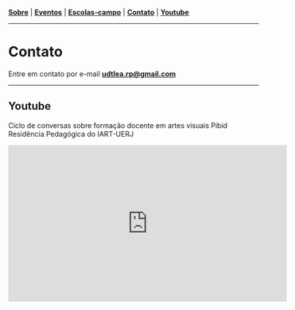 <link href="./style.css" rel="stylesheet">
<meta charset="UTF-8">

[**Sobre**](./index) | [**Eventos**](#eventos) | [**Escolas-campo**](./escolascampo) | [**Contato**](./contato) | [**Youtube**](./youtube) 

-----
# Contato
Entre em contato por e-mail [**udtlea.rp@gmail.com**](mailto:udtlead@gmail.com)

----

## Youtube

Ciclo de conversas sobre formação docente em artes visuais Pibid Residência Pedagógica do IART-UERJ
<iframe width="560" height="315" src="https://www.youtube.com/embed/RuIP_oIRRd4" title="YouTube video player" frameborder="0" allow="accelerometer; autoplay; clipboard-write; encrypted-media; gyroscope; picture-in-picture" allowfullscreen></iframe> 

